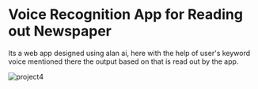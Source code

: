 # Voice Recognition App for Reading out Newspaper

Its a web app designed using alan ai, here with the help of user's keyword voice mentioned there the output based on that is read out by the app.

![project4](https://user-images.githubusercontent.com/53965560/105036999-6ebd9300-5a85-11eb-8b5b-3dde601044eb.jpg)
